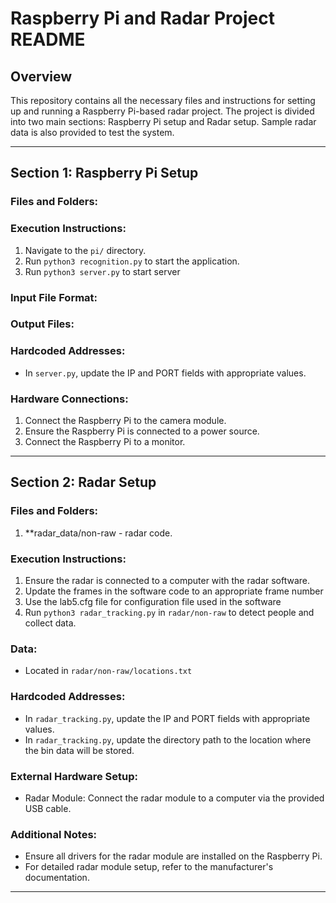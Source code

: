 # Raspberry Pi and Radar Project README

## Overview
This repository contains all the necessary files and instructions for setting up and running a Raspberry Pi-based radar project. The project is divided into two main sections: Raspberry Pi setup and Radar setup. Sample radar data is also provided to test the system.

---

## Section 1: Raspberry Pi Setup

### Files and Folders:


### Execution Instructions:
1. Navigate to the `pi/` directory.
2. Run `python3 recognition.py` to start the application.
3. Run `python3 server.py` to start server

### Input File Format:


### Output Files:


### Hardcoded Addresses:
- In `server.py`, update the IP and PORT fields with appropriate values.

### Hardware Connections:
1. Connect the Raspberry Pi to the camera module.
2. Ensure the Raspberry Pi is connected to a power source.
3. Connect the Raspberry Pi to a monitor.

---

## Section 2: Radar Setup

### Files and Folders:
1. **radar_data/non-raw - radar code.


### Execution Instructions:
1. Ensure the radar is connected to a computer with the radar software.
2. Update the frames in the software code to an appropriate frame number
3. Use the lab5.cfg file for configuration file used in the software
4. Run `python3 radar_tracking.py` in `radar/non-raw` to detect people and collect data.

### Data:
- Located in `radar/non-raw/locations.txt`

### Hardcoded Addresses:
- In `radar_tracking.py`, update the IP and PORT fields with appropriate values.
- In `radar_tracking.py`, update the directory path to the location where the bin data will be stored.

### External Hardware Setup:
- Radar Module: Connect the radar module to a computer via the provided USB cable.

### Additional Notes:
- Ensure all drivers for the radar module are installed on the Raspberry Pi.
- For detailed radar module setup, refer to the manufacturer's documentation.

---
